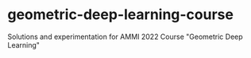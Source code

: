 # geometric-deep-learning-course
Solutions and experimentation for AMMI 2022 Course "Geometric Deep Learning"
